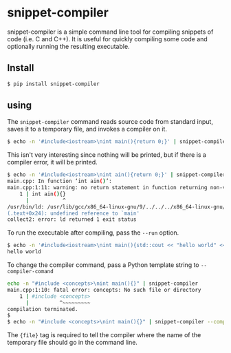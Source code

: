 # snippet-compiler

snippet-compiler is a simple command line tool for compiling snippets of code (i.e. C and C++).
It is useful for quickly compiling some code and optionally running the resulting executable.

## Install

```bash
$ pip install snippet-compiler
```

## using

The `snippet-compiler` command reads source code from standard input, saves it to a temporary file, and invokes a compiler on it.
```bash
$ echo -n '#include<iostream>\nint main(){return 0;}' | snippet-compiler
```
This isn't very interesting since nothing will be printed, but if there is a compiler error, it will be printed.
```bash
$ echo -n '#include<iostream>\nint ain(){return 0;}' | snippet-compiler
main.cpp: In function ‘int ain()’:
main.cpp:1:11: warning: no return statement in function returning non-void [-Wreturn-type]
    1 | int ain(){}
      |           ^
/usr/bin/ld: /usr/lib/gcc/x86_64-linux-gnu/9/../../../x86_64-linux-gnu/Scrt1.o: in function `_start':
(.text+0x24): undefined reference to `main'
collect2: error: ld returned 1 exit status
```
To run the executable after compiling, pass the `--run` option.
```bash
$ echo -n '#include<iostream>\nint main(){std::cout << "hello world" << std::endl; return 0;}' | snippet-compiler --run
hello world
```
To change the compiler command, pass a Python template string to `--compiler-comand`
```bash
echo -n "#include <concepts>\nint main(){}" | snippet-compiler
main.cpp:1:10: fatal error: concepts: No such file or directory
    1 | #include <concepts>
      |          ^~~~~~~~~~
compilation terminated.
$
$ echo -n "#include <concepts>\nint main(){}" | snippet-compiler --compiler-command 'gcc-10 -std=c++20 {file}'
```
The `{file}` tag is required to tell the compiler where the name of the temporary file should go in the command line.



